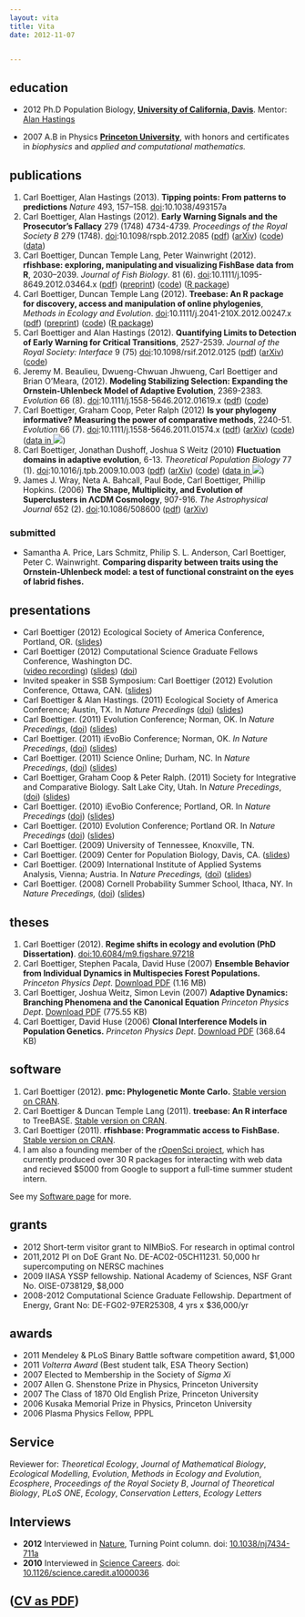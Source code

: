 ```yaml
---
layout: vita
title: Vita 
date: 2012-11-07


---
```


<div typeof="foaf:Person" about="{{site.url}}#me" >

education
---------

* 2012 Ph.D Population Biology, <a rel="foaf:schoolHomepage" href="http://ucdavis.edu">**University of California, Davis**</a>. Mentor: <a rel="foaf:knows" href="http://two.ucdavis.edu/~me" about="{{site.url}}#me">Alan Hastings</a>

* 2007 A.B in Physics <a rel="foaf:schoolHomepage" href="http://princeton.edu">**Princeton University**</a>, with honors and certificates in *biophysics* and *applied and computational mathematics.* 


publications
------------

1. Carl Boettiger, Alan Hastings (2013). **Tipping points: From patterns to predictions** *Nature* 493, 157–158. [doi](http://dx.doi.org/10.1038/493157a):10.1038/493157a
1. Carl Boettiger, Alan Hastings (2012). **Early Warning Signals and the
  Prosecutor’s Fallacy** 279 (1748) 4734-4739.  *Proceedings of the Royal Society B* 279 (1748). [doi](http://dx.doi.org/10.1098/rspb.2012.2085):10.1098/rspb.2012.2085 ([pdf](http://www.mendeley.com/download/public/98752/4972355691/dd5fdd8ebbfc05d9ebf415761be200805254d22e/dl.pdf)) 
  ([arXiv](http://arxiv.org/abs/1210.1204)) ([code](https://github.com/cboettig/earlywarning/blob/prosecutor/inst/examples/fallacy.md)) ([data](http://dx.doi.org/10.5061/dryad.2k462)) 
1. Carl Boettiger, Duncan Temple Lang, Peter
  Wainwright (2012). **rfishbase: exploring, manipulating and visualizing
  FishBase data from R**, 2030–2039. *Journal of Fish Biology*. 81 (6).
  [doi](http://dx.doi.org/10.1111/j.1095-8649.2012.03464.x):10.1111/j.1095-8649.2012.03464.x
  ([pdf](http://www.mendeley.com/download/public/98752/5024008901/62843551297c5c9d3e1c2e5513697b85fcc0b6fc/dl.pdf))
  ([preprint](https://github.com/ropensci/rfishbase/blob/master/inst/doc/rfishbase/rfishbase_github.md))
  ([code](https://github.com/ropensci/rfishbase)) 
  ([R package](http://cran.at.r-project.org/web/packages/rfishbase/)) 
1. Carl Boettiger, Duncan Temple Lang (2012).  **Treebase: An R
  package for discovery, access and manipulation of online
  phylogenies**, *Methods in Ecology and Evolution*. 
  [doi](http://dx.doi.org/10.1111/j.2041-210X.2012.00247.x):10.1111/j.2041-210X.2012.00247.x
  ([pdf](http://www.mendeley.com/download/public/98752/4976371531/463d3755b618c40e35dca223e27162c08fbc061a/dl.pdf))
  ([preprint](https://github.com/ropensci/treebase/blob/master/inst/doc/treebase/treebase_github.md))
  ([code](https://github.com/ropensci/treebase)) 
  ([R package](http://cran.at.r-project.org/web/packages/treebase/))
1. Carl Boettiger and Alan Hastings (2012). **Quantifying Limits to Detection 
  of Early Warning for Critical Transitions**, 2527-2539. *Journal of the Royal Society:
  Interface* 9 (75) [doi](http://dx.doi.org/10.1098/rsif.2012.0125):10.1098/rsif.2012.0125 
  ([pdf](http://www.mendeley.com/download/public/98752/4711221423/df767d6b5f0fbf44cc236470307992b019e6c149/dl.pdf))
  ([arXiv](http://arxiv.org/abs/1204.6231))
  ([code](https://github.com/cboettig/earlywarning))
1. Jeremy M. Beaulieu, Dwueng-Chwuan Jhwueng, Carl Boettiger and Brian
  O’Meara, (2012). **Modeling Stabilizing Selection: Expanding the
  Ornstein-Uhlenbeck Model of Adaptive Evolution**, 2369-2383. *Evolution* 66 (8). 
  [doi](http://dx.doi.org/10.1111/j.1558-5646.2012.01619.x):10.1111/j.1558-5646.2012.01619.x 
  ([pdf](http://www.mendeley.com/download/public/98752/4605481493/dfca8df9311b372425a204c1a6587ecee2b275dc/dl.pdf))
  ([code](http://cran.r-project.org/web/packages/OUwie/index.html))
1. Carl Boettiger, Graham Coop, Peter Ralph (2012) **Is your phylogeny
  informative? Measuring the power of comparative methods**,  2240-51. *Evolution* 66 (7).
  [doi](http://dx.doi.org/10.1111/j.1558-5646.2011.01574.x):10.1111/j.1558-5646.2011.01574.x 
  ([pdf](http://www.mendeley.com/download/public/98752/4485545653/566ffaffaf0fa6fb8f847096b742bc465aca3a8e/dl.pdf))
  ([arXiv](http://arxiv.org/abs/1110.4944))
  ([code](https://github.com/cboettig/pmc))
  ([data in ![](http://carlboettiger.info/assets/img/dryad.jpg)](http://datadryad.org/handle/10255/dryad.37645))
1. Carl Boettiger, Jonathan Dushoff, Joshua S Weitz (2010) **Fluctuation
  domains in adaptive evolution**, 6-13. *Theoretical Population
  Biology* 77 (1).
  [doi](http://dx.doi.org/10.1016/j.tpb.2009.10.003):10.1016/j.tpb.2009.10.003 
  ([pdf](http://www.mendeley.com/download/public/98752/3107791751/8b066644aca2e396fd5e120d563026c8d560dc77/dl.pdf))
  ([arXiv](http://arxiv.org/abs/1004.4233))
  ([code](https://github.com/cboettig/fluctuationDomains))
  ([data in ![](http://carlboettiger.info/assets/img/dryad.jpg)](http://datadryad.org/handle/10255/dryad.37625))
1. James J. Wray, Neta A. Bahcall, Paul Bode, Carl Boettiger, Phillip
  Hopkins. (2006) **The Shape, Multiplicity, and Evolution of
  Superclusters in ΛCDM Cosmology**, 907-916. *The Astrophysical
  Journal* 652 (2).
  [doi](http://dx.doi.org/10.1086/508600):10.1086/508600 
  ([pdf](http://www.mendeley.com/download/public/98752/3107796991/fa842dca56ce0d0941132db7cfdd0e259a448973/dl.pdf))
  ([arXiv](http://arxiv.org/abs/astro-ph/0603060))

### submitted

- Samantha A. Price, Lars Schmitz, Philip S. L. Anderson, Carl Boettiger, Peter C. Wainwright. **Comparing
disparity between traits using the Ornstein-Uhlenbeck model: a test of
functional constraint on the eyes of labrid fishes.**

presentations
-------------
-   Carl Boettiger (2012) Ecological Society of America Conference, Portland, OR.
    ([slides](http://www.slideshare.net/cboettig/esa-2012-talk))
-   Carl Boettiger (2012) Computational Science Graduate Fellows Conference, Washington DC.  
    ([video recording](http://www.youtube.com/watch?v=xwIIVdyKe4o))
    ([slides](http://www.slideshare.net/cboettig/regime-shifts-in-ecology-and-evolution))
    ([doi](http://dx.doi.org/10.6084/m9.figshare.97279))
-   Invited speaker in SSB Symposium: Carl Boettiger (2012) Evolution Conference, Ottawa, CAN. 
    ([slides](http://www.slideshare.net/cboettig/evolution-13576088)) 
-   Carl Boettiger & Alan Hastings. (2011) Ecological Society of
    America Conference; Austin, TX. In *Nature Precedings* 
    ([doi](http://dx.doi.org/10.1038/npre.2012.6857.1))
    ([slides](http://www.slideshare.net/cboettig/limits-to-detection-for-early-warning-signals-of-population-collapse))
-   Carl Boettiger. (2011) Evolution Conference; Norman, OK. In *Nature
    Precedings*, ([doi](http://dx.doi.org/10.1038/npre.2011.6080.1))
    ([slides](http://www.slideshare.net/cboettig/a-general-model-of-continuous-character-evolution))
-   Carl Boettiger. (2011) iEvoBio
    Conference; Norman, OK. *In Nature Precedings*,
    ([doi](http://dx.doi.org/10.1038/npre.2012.6851.1))
    ([slides](http://www.slideshare.net/cboettig/r-interface-to-treebase))
-   Carl Boettiger. (2011) Science Online; Durham, NC. In *Nature Precedings*, ([doi](http://dx.doi.org/10.1038/npre.2012.6853.1))
    ([slides](http://www.slideshare.net/cboettig/scioslides))
-   Carl Boettiger, Graham Coop & Peter Ralph. (2011) Society for Integrative and
    Comparative Biology. Salt Lake City, Utah. In *Nature Precedings*,
    ([doi](http://dx.doi.org/10.1038/npre.2011.6453.1))
    ([slides](http://www.slideshare.net/cboettig/is-your-phylogeny-informative))
-   Carl Boettiger. (2010) iEvoBio Conference; Portland, OR. In *Nature
    Precedings* ([doi](http://dx.doi.org/10.1038/npre.2010.4602.1))
    ([slides](http://www.slideshare.net/cboettig/ievobio))
-   Carl Boettiger. (2010) Evolution Conference; Portland OR. In *Nature Precedings*
    ([doi](10.1038/npre.2010.4615.1))
    ([slides](http://www.slideshare.net/cboettig/a-new-phylogenetic-comparative-method-detecting-niches-and-transitions-with-continuous-characters))
-   Carl Boettiger. (2009) University of Tennessee, Knoxville, TN.
-   Carl Boettiger. (2009) Center for Population Biology, Davis, CA. ([slides](http://www.slideshare.net/cboettig/cpb-pres))
-   Carl Boettiger. (2009) International Institute of Applied Systems Analysis, Vienna; Austria. In *Nature Precedings,*
    ([doi](http://dx.doi.org/10.1038/npre.2012.6852.1))
    ([slides](http://www.slideshare.net/cboettig/iiasa-final))
-   Carl Boettiger. (2008) Cornell Probability Summer School, Ithaca, NY. In *Nature Precedings,*
    ([doi](http://dx.doi.org/10.1038/npre.2010.4949.1))
    ([slides](http://www.slideshare.net/cboettig/presentation-5348861))

theses
------
1. Carl Boettiger (2012). **Regime shifts in ecology and evolution (PhD Dissertation)**. [doi:10.6084/m9.figshare.97218](http://dx.doi.org/10.6084/m9.figshare.97218) 
1. Carl Boettiger, Stephen Pacala, David Huse (2007) 
  **Ensemble Behavior from Individual Dynamics in Multispecies Forest Populations.**
  *Princeton Physics Dept*. [Download PDF](http://www.mendeley.com/download/public/98752/3107796981/f36faf01ce5eefa266480067793881530f212fea/dl.pdf "Download file") (1.16 MB)
2. Carl Boettiger, Joshua Weitz, Simon Levin (2007) **Adaptive Dynamics: Branching Phenomena and the Canonical Equation**
    *Princeton Physics Dept*. [Download PDF](http://www.mendeley.com/download/public/98752/3107796951/191a62cc7aca52feb33075b833ac13eba1ed9679/dl.pdf "Download file")
    (775.55 KB)
3. Carl Boettiger, David Huse (2006) **Clonal Interference Models in Population Genetics.**
    *Princeton Physics Dept*. [Download PDF](http://www.mendeley.com/download/public/98752/3107796971/3a79ed95e8534fba508c93a54b9c757074657f2e/dl.pdf "Download file")
    (368.64 KB)

software
--------

1. Carl Boettiger (2012). **pmc: Phylogenetic Monte Carlo.** [Stable version on CRAN](http://cran.r-project.org/web/packages/pmc/).
2. Carl Boettiger & Duncan Temple Lang (2011). **treebase: An R interface**
    to TreeBASE. [Stable version on CRAN](http://cran.r-project.org/web/packages/treebase/).
3. Carl Boettiger (2011). **rfishbase: Programmatic access to FishBase.**
    [Stable version on CRAN](http://cran.r-project.org/web/packages/rfishbase/).
4. I am also a founding member of the [rOpenSci project](http://ropensci.org), which has currently produced over 30 R packages for interacting with web data and recieved $5000 from Google to support a full-time summer student intern.  

See my [Software page](http://carlboettiger.info/software.html) for more. 

grants
------

* 2012 Short-term visitor grant to NIMBioS. For research in optimal control
* 2011,2012 PI on DoE Grant No. DE-AC02-05CH11231. 50,000 hr supercomputing on NERSC machines
* 2009 IIASA YSSP fellowship. National Academy of Sciences, NSF Grant No. OISE-0738129, $8,000
* 2008-2012 Computational Science Graduate Fellowship. Department of Energy, Grant No: DE-FG02-97ER25308, 4 yrs x $36,000/yr

awards
------

* 2011 Mendeley \& PLoS Binary Battle software competition award, \$1,000
* 2011 *Volterra Award* (Best student talk, ESA Theory Section)
* 2007 Elected to Membership in the Society of *Sigma Xi*
* 2007 Allen G. Shenstone Prize in Physics, Princeton University
* 2007 The Class of 1870 Old English Prize, Princeton University
* 2006 Kusaka Memorial Prize in Physics, Princeton University
* 2006 Plasma Physics Fellow,  PPPL 


Service
-------

Reviewer for:   *Theoretical Ecology*, *Journal of Mathematical Biology*,
*Ecological Modelling*, *Evolution*, *Methods in Ecology and Evolution*,
*Ecosphere*, *Proceedings of the Royal Society B*, *Journal of Theoretical Biology*,
*PLoS ONE*, *Ecology*, *Conservation Letters*, *Ecology Letters*


Interviews 
----------

- **2012** Interviewed in [Nature](http://www.nature.com/nature/journal/v493/n7434/full/nj7434-711a.html), Turning Point column. doi: [10.1038/nj7434-711a](http://dx.doi.org/10.1038/nj7434-711a)
-   **2010** Interviewed in [Science Careers](http://sciencecareers.sciencemag.org/career_magazine/previous_issues/articles/2010_04_09/caredit.a1000036). doi: [10.1126/science.caredit.a1000036](http://dx.doi.org/10.1126/science.caredit.a1000036)


<h2> (<a href="http://www.carlboettiger.info/assets/files/cv.pdf"  onclick="var that=this;_gaq.push(['_trackEvent','Download','PDF',this.href]);setTimeout(function(){location.href=that.href;},200);return false;">CV as PDF</a>) </h2>


</div>
